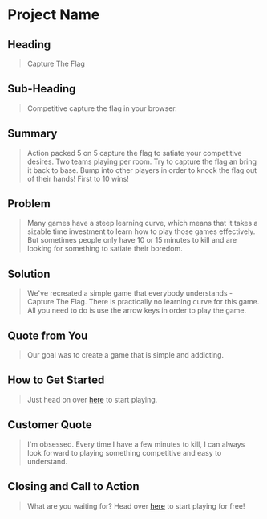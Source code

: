 # Project Name #

<!--
> This material was originally posted [here](http://www.quora.com/What-is-Amazons-approach-to-product-development-and-product-management). It is reproduced here for posterities sake.

There is an approach called "working backwards" that is widely used at Amazon. They work backwards from the customer, rather than starting with an idea for a product and trying to bolt customers onto it. While working backwards can be applied to any specific product decision, using this approach is especially important when developing new products or features.

For new initiatives a product manager typically starts by writing an internal press release announcing the finished product. The target audience for the press release is the new/updated product's customers, which can be retail customers or internal users of a tool or technology. Internal press releases are centered around the customer problem, how current solutions (internal or external) fail, and how the new product will blow away existing solutions.

If the benefits listed don't sound very interesting or exciting to customers, then perhaps they're not (and shouldn't be built). Instead, the product manager should keep iterating on the press release until they've come up with benefits that actually sound like benefits. Iterating on a press release is a lot less expensive than iterating on the product itself (and quicker!).

If the press release is more than a page and a half, it is probably too long. Keep it simple. 3-4 sentences for most paragraphs. Cut out the fat. Don't make it into a spec. You can accompany the press release with a FAQ that answers all of the other business or execution questions so the press release can stay focused on what the customer gets. My rule of thumb is that if the press release is hard to write, then the product is probably going to suck. Keep working at it until the outline for each paragraph flows.

Oh, and I also like to write press-releases in what I call "Oprah-speak" for mainstream consumer products. Imagine you're sitting on Oprah's couch and have just explained the product to her, and then you listen as she explains it to her audience. That's "Oprah-speak", not "Geek-speak".

Once the project moves into development, the press release can be used as a touchstone; a guiding light. The product team can ask themselves, "Are we building what is in the press release?" If they find they're spending time building things that aren't in the press release (overbuilding), they need to ask themselves why. This keeps product development focused on achieving the customer benefits and not building extraneous stuff that takes longer to build, takes resources to maintain, and doesn't provide real customer benefit (at least not enough to warrant inclusion in the press release).
 -->

## Heading ##
  > Capture The Flag

## Sub-Heading ##
  > Competitive capture the flag in your browser.

## Summary ##
  > Action packed 5 on 5 capture the flag to satiate your competitive desires. Two teams playing per room.
    Try to capture the flag an bring it back to base. Bump into other players in order to knock the flag out
    of their hands! First to 10 wins! 

## Problem ##
  > Many games have a steep learning curve, which means that it takes a sizable time investment to learn how
    to play those games effectively. But sometimes people only have 10 or 15 minutes to kill and are looking
    for something to satiate their boredom.

## Solution ##
  > We've recreated a simple game that everybody understands - Capture The Flag. There is practically no
    learning curve for this game. All you need to do is use the arrow keys in order to play the game.

## Quote from You ##
  > Our goal was to create a game that is simple and addicting.

## How to Get Started ##
  > Just head on over [here](http://ctfmvp.herokuapp.com) to start playing.

## Customer Quote ##
  > I'm obsessed. Every time I have a few minutes to kill, I can always look forward to playing something
    competitive and easy to understand.

## Closing and Call to Action ##
  > What are you waiting for? Head over [here](http://ctfmvp.herokuapp.com) to start playing for free!
